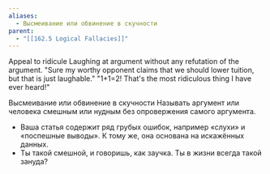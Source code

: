 ```yaml
---
aliases:
  - Высмеивание или обвинение в скучности
parent:
  - "[[162.5 Logical Fallacies]]"
---
```

Appeal to ridicule
Laughing at argument without any refutation of the argument.
"Sure my worthy opponent claims that we should lower tuition, but that is just laughable."
"1+1=2! That's the most ridiculous thing I have ever heard!"

Высмеивание или обвинение в скучности
Называть аргумент или человека смешным или нудным без опровержения самого аргумента.
- Ваша статья содержит ряд грубых ошибок, например «слухи» и «поспешные выводы».
К тому же, она основана на искажённых данных.
- Ты такой смешной, и говоришь, как заучка. Ты в жизни всегда такой зануда?